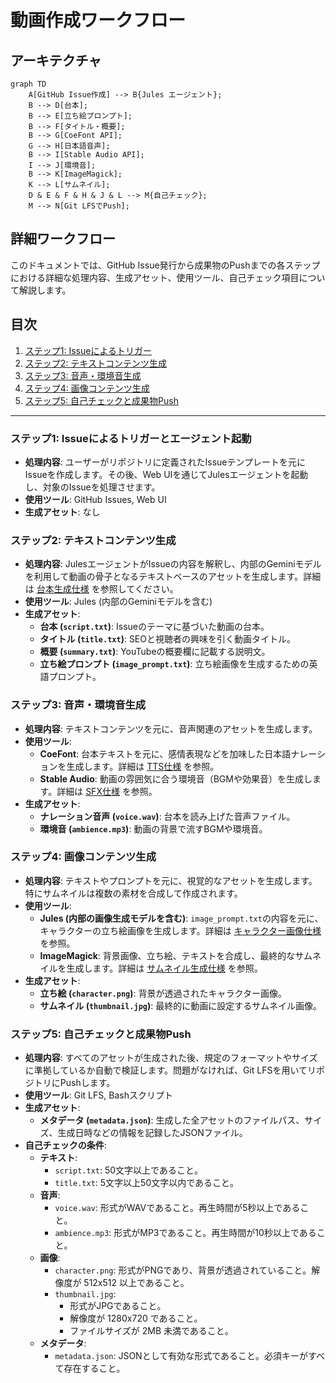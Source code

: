 # 動画作成ワークフロー

## アーキテクチャ

```mermaid
graph TD
    A[GitHub Issue作成] --> B{Jules エージェント};
    B --> D[台本];
    B --> E[立ち絵プロンプト];
    B --> F[タイトル・概要];
    B --> G[CoeFont API];
    G --> H[日本語音声];
    B --> I[Stable Audio API];
    I --> J[環境音];
    B --> K[ImageMagick];
    K --> L[サムネイル];
    D & E & F & H & J & L --> M{自己チェック};
    M --> N[Git LFSでPush];
```

## 詳細ワークフロー

このドキュメントでは、GitHub Issue発行から成果物のPushまでの各ステップにおける詳細な処理内容、生成アセット、使用ツール、自己チェック項目について解説します。

## 目次
1. [ステップ1: Issueによるトリガー](#ステップ1-issueによるトリガー)
2. [ステップ2: テキストコンテンツ生成](#ステップ2-テキストコンテンツ生成)
3. [ステップ3: 音声・環境音生成](#ステップ3-音声環境音生成)
4. [ステップ4: 画像コンテンツ生成](#ステップ4-画像コンテンツ生成)
5. [ステップ5: 自己チェックと成果物Push](#ステップ5-自己チェックと成果物push)

---

### ステップ1: Issueによるトリガーとエージェント起動

- **処理内容**: ユーザーがリポジトリに定義されたIssueテンプレートを元にIssueを作成します。その後、Web UIを通じてJulesエージェントを起動し、対象のIssueを処理させます。
- **使用ツール**: GitHub Issues, Web UI
- **生成アセット**: なし

### ステップ2: テキストコンテンツ生成

- **処理内容**: JulesエージェントがIssueの内容を解釈し、内部のGeminiモデルを利用して動画の骨子となるテキストベースのアセットを生成します。詳細は [台本生成仕様](./03_script_spec.md) を参照してください。
- **使用ツール**: Jules (内部のGeminiモデルを含む)
- **生成アセット**:
    - **台本 (`script.txt`)**: Issueのテーマに基づいた動画の台本。
    - **タイトル (`title.txt`)**: SEOと視聴者の興味を引く動画タイトル。
    - **概要 (`summary.txt`)**: YouTubeの概要欄に記載する説明文。
    - **立ち絵プロンプト (`image_prompt.txt`)**: 立ち絵画像を生成するための英語プロンプト。

### ステップ3: 音声・環境音生成

- **処理内容**: テキストコンテンツを元に、音声関連のアセットを生成します。
- **使用ツール**:
    - **CoeFont**: 台本テキストを元に、感情表現などを加味した日本語ナレーションを生成します。詳細は [TTS仕様](./05_tts_spec.md) を参照。
    - **Stable Audio**: 動画の雰囲気に合う環境音（BGMや効果音）を生成します。詳細は [SFX仕様](./06_sfx_spec.md) を参照。
- **生成アセット**:
    - **ナレーション音声 (`voice.wav`)**: 台本を読み上げた音声ファイル。
    - **環境音 (`ambience.mp3`)**: 動画の背景で流すBGMや環境音。

### ステップ4: 画像コンテンツ生成

- **処理内容**: テキストやプロンプトを元に、視覚的なアセットを生成します。特にサムネイルは複数の素材を合成して作成されます。
- **使用ツール**:
    - **Jules (内部の画像生成モデルを含む)**: `image_prompt.txt`の内容を元に、キャラクターの立ち絵画像を生成します。詳細は [キャラクター画像仕様](./04_character_image_spec.md) を参照。
    - **ImageMagick**: 背景画像、立ち絵、テキストを合成し、最終的なサムネイルを生成します。詳細は [サムネイル生成仕様](./02_thumbnail_spec.md) を参照。
- **生成アセット**:
    - **立ち絵 (`character.png`)**: 背景が透過されたキャラクター画像。
    - **サムネイル (`thumbnail.jpg`)**: 最終的に動画に設定するサムネイル画像。

### ステップ5: 自己チェックと成果物Push

- **処理内容**: すべてのアセットが生成された後、規定のフォーマットやサイズに準拠しているか自動で検証します。問題がなければ、Git LFSを用いてリポジトリにPushします。
- **使用ツール**: Git LFS, Bashスクリプト
- **生成アセット**:
    - **メタデータ (`metadata.json`)**: 生成した全アセットのファイルパス、サイズ、生成日時などの情報を記録したJSONファイル。
- **自己チェックの条件**:
    - **テキスト**:
        - `script.txt`: 50文字以上であること。
        - `title.txt`: 5文字以上50文字以内であること。
    - **音声**:
        - `voice.wav`: 形式がWAVであること。再生時間が5秒以上であること。
        - `ambience.mp3`: 形式がMP3であること。再生時間が10秒以上であること。
    - **画像**:
        - `character.png`: 形式がPNGであり、背景が透過されていること。解像度が 512x512 以上であること。
        - `thumbnail.jpg`:
            - 形式がJPGであること。
            - 解像度が 1280x720 であること。
            - ファイルサイズが 2MB 未満であること。
    - **メタデータ**:
        - `metadata.json`: JSONとして有効な形式であること。必須キーがすべて存在すること。
